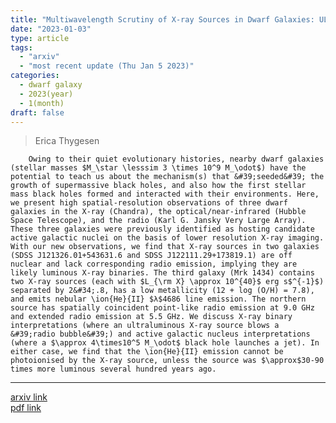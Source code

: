 ```yaml
---
title: "Multiwavelength Scrutiny of X-ray Sources in Dwarf Galaxies: ULXs versus AGN"
date: "2023-01-03"
type: article
tags:
  - "arxiv"
  - "most recent update (Thu Jan 5 2023)"
categories:
  - dwarf galaxy
  - 2023(year)
  - 1(month)
draft: false
---
```


>   Erica Thygesen

        Owing to their quiet evolutionary histories, nearby dwarf galaxies (stellar masses $M_\star \lesssim 3 \times 10^9 M_\odot$) have the potential to teach us about the mechanism(s) that &#39;seeded&#39; the growth of supermassive black holes, and also how the first stellar mass black holes formed and interacted with their environments. Here, we present high spatial-resolution observations of three dwarf galaxies in the X-ray (Chandra), the optical/near-infrared (Hubble Space Telescope), and the radio (Karl G. Jansky Very Large Array). These three galaxies were previously identified as hosting candidate active galactic nuclei on the basis of lower resolution X-ray imaging. With our new observations, we find that X-ray sources in two galaxies (SDSS J121326.01+543631.6 and SDSS J122111.29+173819.1) are off nuclear and lack corresponding radio emission, implying they are likely luminous X-ray binaries. The third galaxy (Mrk 1434) contains two X-ray sources (each with $L_{\rm X} \approx 10^{40}$ erg s$^{-1}$) separated by 2&#34;.8, has a low metallicity (12 + log (O/H) = 7.8), and emits nebular \ion{He}{II} $λ$4686 line emission. The northern source has spatially coincident point-like radio emission at 9.0 GHz and extended radio emission at 5.5 GHz. We discuss X-ray binary interpretations (where an ultraluminous X-ray source blows a &#39;radio bubble&#39;) and active galactic nucleus interpretations (where a $\approx 4\times10^5 M_\odot$ black hole launches a jet). In either case, we find that the \ion{He}{II} emission cannot be photoionised by the X-ray source, unless the source was $\approx$30-90 times more luminous several hundred years ago.

---

[arxiv link](https://arxiv.org/abs/2301.01317)  
[pdf link](https://arxiv.org/pdf/2301.01317)